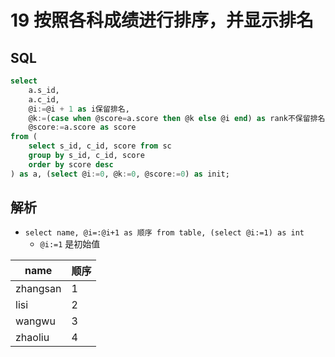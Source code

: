 # 19 按照各科成绩进行排序，并显示排名

## SQL

```sql
select 
	a.s_id, 
	a.c_id,
	@i:=@i + 1 as i保留排名,
	@k:=(case when @score=a.score then @k else @i end) as rank不保留排名,
	@score:=a.score as score
from (
	select s_id, c_id, score from sc 
	group by s_id, c_id, score 
	order by score desc
) as a, (select @i:=0, @k:=0, @score:=0) as init;
```

## 解析

- `select name, @i=:@i+1 as 顺序 from table, (select @i:=1) as int`
    - `@i:=1` 是初始值

| name | 顺序 |
| --- | --- |
| zhangsan | 1 |
| lisi | 2 |
| wangwu | 3 |
| zhaoliu | 4 |
